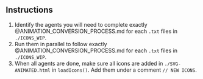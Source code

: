 ## Instructions


1. Identify the agents you will need to complete exactly @ANIMATION_CONVERSION_PROCESS.md for each `.txt` files in `./ICONS_WIP`.
2. Run them in parallel to follow exactly @ANIMATION_CONVERSION_PROCESS.md for each `.txt` files in `./ICONS_WIP`.
3. When all agents are done, make sure all icons are added in `./SVG-ANIMATED.html` in `loadIcons()`. Add them under a comment `// NEW ICONS`.
